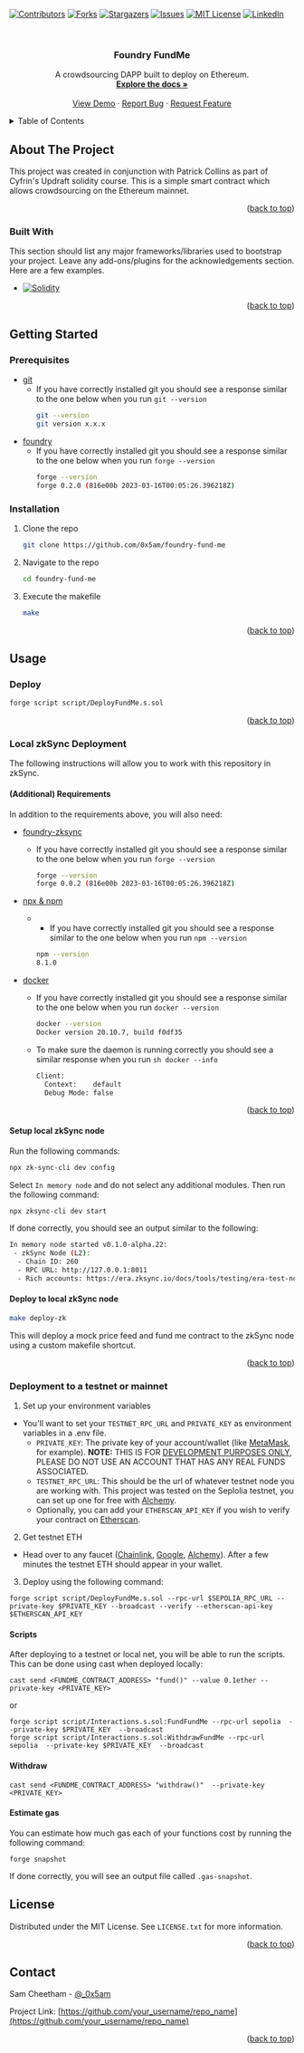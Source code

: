 <!-- Improved compatibility of back to top link: See: https://github.com/othneildrew/Best-README-Template/pull/73 -->
<a id="readme-top"></a>
<!--
*** Thanks for checking out the Best-README-Template. If you have a suggestion
*** that would make this better, please fork the repo and create a pull request
*** or simply open an issue with the tag "enhancement".
*** Don't forget to give the project a star!
*** Thanks again! Now go create something AMAZING! :D
-->



<!-- PROJECT SHIELDS -->
<!--
*** I'm using markdown "reference style" links for readability.
*** Reference links are enclosed in brackets [ ] instead of parentheses ( ).
*** See the bottom of this document for the declaration of the reference variables
*** for contributors-url, forks-url, etc. This is an optional, concise syntax you may use.
*** https://www.markdownguide.org/basic-syntax/#reference-style-links
-->
[![Contributors][contributors-shield]][contributors-url]
[![Forks][forks-shield]][forks-url]
[![Stargazers][stars-shield]][stars-url]
[![Issues][issues-shield]][issues-url]
[![MIT License][license-shield]][license-url]
[![LinkedIn][linkedin-shield]][linkedin-url]



<!-- PROJECT LOGO -->
<br />
<div align="center">


  <h3 align="center">Foundry FundMe</h3>

  <p align="center">
    A crowdsourcing DAPP built to deploy on Ethereum.
    <br />
    <a href="https://github.com/0x5am/foundry-fund-me"><strong>Explore the docs »</strong></a>
    <br />
    <br />
    <a href="https://github.com/0x5am/foundry-fund-me">View Demo</a>
    ·
    <a href="https://github.com/0x5am/foundry-fund-me/issues/new?labels=bug&template=bug-report---.md">Report Bug</a>
    ·
    <a href="https://github.com/0x5am/foundry-fund-me/issues/new?labels=enhancement&template=feature-request---.md">Request Feature</a>
  </p>
</div>



<!-- TABLE OF CONTENTS -->
<details>
  <summary>Table of Contents</summary>
  <ol>
    <li>
      <a href="#about-the-project">About The Project</a>
      <ul>
        <li><a href="#built-with">Built With</a></li>
      </ul>
    </li>
    <li>
      <a href="#getting-started">Getting Started</a>
      <ul>
        <li><a href="#prerequisites">Prerequisites</a></li>
        <li><a href="#installation">Installation</a></li>
      </ul>
    </li>
    <li><a href="#usage">Usage</a></li>
    <li><a href="#deploy">Deploy</a></li>
    <li><a href="#license">License</a></li>
    <li><a href="#contact">Contact</a></li>
  </ol>
</details>



<!-- ABOUT THE PROJECT -->
## About The Project

This project was created in conjunction with Patrick Collins as part of Cyfrin's Updraft solidity course. This is a simple smart contract which allows crowdsourcing on the Ethereum mainnet. 

<p align="right">(<a href="#readme-top">back to top</a>)</p>



### Built With

This section should list any major frameworks/libraries used to bootstrap your project. Leave any add-ons/plugins for the acknowledgements section. Here are a few examples.

* [![Solidity][Solidity.logo]][Solidity-url]


<p align="right">(<a href="#readme-top">back to top</a>)</p>



<!-- GETTING STARTED -->
## Getting Started
### Prerequisites
* [git](https://git-scm.com/book/en/v2/Getting-Started-Installing-Git)
  * If you have correctly installed git you should see a response similar to the one below when you run ```git --version  ```
    ```sh
    git --version
    git version x.x.x
    ```
* [foundry](https://getfoundry.sh/)
  * If you have correctly installed git you should see a response similar to the one below when you run ```forge --version  ```
    ```sh
    forge --version
    forge 0.2.0 (816e00b 2023-03-16T00:05:26.396218Z)
    ```
### Installation


1. Clone the repo
   ```sh
   git clone https://github.com/0x5am/foundry-fund-me
   ```
2. Navigate to the repo
   ```sh
   cd foundry-fund-me
   ```
3. Execute the makefile
   ```sh
   make
   ```

<p align="right">(<a href="#readme-top">back to top</a>)</p>



<!-- USAGE EXAMPLES -->
## Usage
### Deploy
```sh
forge script script/DeployFundMe.s.sol
```
<p align="right">(<a href="#readme-top">back to top</a>)</p>

<!-- Local ZkSync Deployment -->
### Local zkSync Deployment
The following instructions will allow you to work with this repository in zkSync.
#### (Additional) Requirements
In addition to the requirements above, you will also need:
* [foundry-zksync](https://github.com/matter-labs/foundry-zksync)
  * If you have correctly installed git you should see a response similar to the one below when you run ```forge --version  ```
    ```sh
    forge --version
    forge 0.0.2 (816e00b 2023-03-16T00:05:26.396218Z)
    ```

* [npx & npm](https://docs.npmjs.com/cli/v10/commands/npm-install)
  * * If you have correctly installed git you should see a response similar to the one below when you run ```npm --version  ```
    ```sh
    npm --version
    8.1.0
    ```
* [docker](https://docs.docker.com/engine/install/)
  * If you have correctly installed git you should see a response similar to the one below when you run ```docker --version  ```
    ```sh
    docker --version
    Docker version 20.10.7, build f0df35
    ```
  * To make sure the daemon is running correctly you should see a similar response when you run ```sh docker --info ```
    ```sh
    Client:
      Context:    default
      Debug Mode: false
    ```

<p align="right">(<a href="#readme-top">back to top</a>)</p>

#### Setup local zkSync node
Run the following commands:
```sh
npx zk-sync-cli dev config
```
Select ``` In memory node ``` and do not select any additional modules.
Then run the following command:
```sh
npx zksync-cli dev start
```
If done correctly, you should see an output similar to the following:
```sh
In memory node started v0.1.0-alpha.22:
 - zkSync Node (L2):
  - Chain ID: 260
  - RPC URL: http://127.0.0.1:8011
  - Rich accounts: https://era.zksync.io/docs/tools/testing/era-test-node.html#use-pre-configured-rich-wallets
```

#### Deploy to local zkSync node
```sh
make deploy-zk
```
This will deploy a mock price feed and fund me contract to the zkSync node using a custom makefile shortcut.

<p align="right">(<a href="#readme-top">back to top</a>)</p>

### Deployment to a testnet or mainnet
1. Set up your environment variables 
  * You'll want to set your ```TESTNET_RPC_URL``` and ```PRIVATE_KEY``` as environment variables in a .env file.
    * ```PRIVATE_KEY```: The private key of your account/wallet (like [MetaMask](https://support.metamask.io/managing-my-wallet/secret-recovery-phrase-and-private-keys/how-to-export-an-accounts-private-key/), for example). **NOTE:** THIS IS FOR <u>DEVELOPMENT PURPOSES ONLY</u>, PLEASE DO NOT USE AN ACCOUNT THAT HAS ANY REAL FUNDS ASSOCIATED.
    * ```TESTNET_RPC_URL```: This should be the url of whatever testnet node you are working with. This project was tested on the Seplolia testnet, you can set up one for free with [Alchemy](https://www.alchemy.com/).
    * Optionally, you can add your ```ETHERSCAN_API_KEY``` if you wish to verify your contract on [Etherscan](https://etherscan.io/).
2. Get testnet ETH
  * Head over to any faucet ([Chainlink](https://faucets.chain.link/), [Google](https://cloud.google.com/application/web3/faucet/ethereum), [Alchemy](https://www.alchemy.com/faucets/ethereum-sepolia)). After  a few minutes the testnet ETH should appear in your wallet.
3. Deploy using the following command:
```
forge script script/DeployFundMe.s.sol --rpc-url $SEPOLIA_RPC_URL --private-key $PRIVATE_KEY --broadcast --verify --etherscan-api-key $ETHERSCAN_API_KEY
```
#### Scripts
After deploying to a testnet or local net, you will be able to run the scripts.
This can be done using cast when deployed locally:
```
cast send <FUNDME_CONTRACT_ADDRESS> "fund()" --value 0.1ether --private-key <PRIVATE_KEY>
```
or 
```
forge script script/Interactions.s.sol:FundFundMe --rpc-url sepolia  --private-key $PRIVATE_KEY  --broadcast
forge script script/Interactions.s.sol:WithdrawFundMe --rpc-url sepolia  --private-key $PRIVATE_KEY  --broadcast
```

#### Withdraw
```
cast send <FUNDME_CONTRACT_ADDRESS> "withdraw()"  --private-key <PRIVATE_KEY>
```

#### Estimate gas
You can estimate how much gas each of your functions cost by running the following command:
```
forge snapshot
```
If done correctly, you will see an output file called ```.gas-snapshot```.
<!-- LICENSE -->
## License

Distributed under the MIT License. See `LICENSE.txt` for more information.

<p align="right">(<a href="#readme-top">back to top</a>)</p>



<!-- CONTACT -->
## Contact

Sam Cheetham - [@_0x5am](https://x.com/_0x5am_)

Project Link: [https://github.com/your_username/repo_name](https://github.com/your_username/repo_name)

<p align="right">(<a href="#readme-top">back to top</a>)</p>


<!-- MARKDOWN LINKS & IMAGES -->
<!-- https://www.markdownguide.org/basic-syntax/#reference-style-links -->
[contributors-shield]: https://img.shields.io/github/contributors/0x5am/foundry-fund-me.svg?style=for-the-badge
[contributors-url]: https://github.com/0x5am/foundry-fund-me/graphs/contributors
[forks-shield]: https://img.shields.io/github/forks/0x5am/foundry-fund-me.svg?style=for-the-badge
[forks-url]: https://github.com/0x5am/foundry-fund-me/network/members
[stars-shield]: https://img.shields.io/github/stars/0x5am/foundry-fund-me.svg?style=for-the-badge
[stars-url]: https://github.com/othneildrew/Best-README-Template/stargazers
[issues-shield]: https://img.shields.io/github/issues/0x5am/foundry-fund-me.svg?style=for-the-badge
[issues-url]: https://github.com/0x5am/foundry-fund-me/issues
[license-shield]: https://img.shields.io/github/license/0x5am/foundry-fund-me.svg?style=for-the-badge
[license-url]: https://github.com/0x5am/foundry-fund-me/blob/master/LICENSE.txt
[linkedin-shield]: https://img.shields.io/badge/-LinkedIn-black.svg?style=for-the-badge&logo=linkedin&colorB=555
[linkedin-url]: https://linkedin.com/in/sam-cheetham-b8a58b1a5/
[Solidity.logo]: https://img.shields.io/badge/solidity-%5E0.8.0-orange
[Solidity-url]: https://soliditylang.org/
